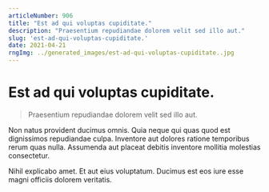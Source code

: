 ```yaml
---
articleNumber: 906
title: "Est ad qui voluptas cupiditate."
description: "Praesentium repudiandae dolorem velit sed illo aut."
slug: 'est-ad-qui-voluptas-cupiditate.'
date: 2021-04-21
rngImg: ../generated_images/est-ad-qui-voluptas-cupiditate..jpg
---
```


# Est ad qui voluptas cupiditate.

> Praesentium repudiandae dolorem velit sed illo aut.

Non natus provident ducimus omnis. Quia neque qui quas quod est dignissimos repudiandae culpa. Inventore aut dolores ratione temporibus rerum quas nulla. Assumenda aut placeat debitis inventore mollitia molestias consectetur.
 Nihil explicabo amet. Et aut eius voluptatum. Ducimus est eos iure esse magni officiis dolorem veritatis.
